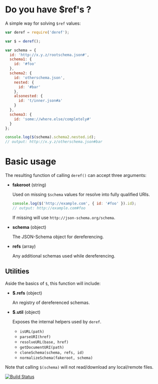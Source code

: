 Do you have $ref's ?
====================

A simple way for solving `$ref` values:

```javascript
var deref = require('deref');

var $ = deref();

var schema = {
  id: 'http://x.y.z/rootschema.json#',
  schema1: {
    id: '#foo'
  },
  schema2: {
    id: 'otherschema.json',
    nested: {
      id: '#bar'
    },
    alsonested: {
      id: 't/inner.json#a'
    }
  },
  schema3: {
    id: 'some://where.else/completely#'
  }
};

console.log($(schema).schema2.nested.id);
// output: http://x.y.z/otherschema.json#bar
```

Basic usage
===========

The resulting function of calling `deref()` can accept three arguments:

- **fakeroot** (string)

  Used on missing `$schema` values for resolve into fully qualified URIs.

  ```javascript
  console.log($('http://example.com', { id: '#foo' }).id);
  // output: http://example.com#foo
  ```

  If missing will use `http://json-schema.org/schema`.

- **schema** (object)

  The JSON-Schema object for dereferencing.

- **refs** (array)

  Any additional schemas used while dereferencing.

Utilities
---------

Aside the basics of `$`, this function will include:

- **$.refs** (object)

  An registry of dereferenced schemas.

- **$.util** (object)

  Exposes the internal helpers used by `deref`.

  - `isURL(path)`
  - `parseURI(href)`
  - `resolveURL(base, href)`
  - `getDocumentURI(path)`
  - `cloneSchema(schema, refs, id)`
  - `normalizeSchema(fakeroot, schema)`

Note that calling `$(schema)` will not read/download any local/remote files.

[![Build Status](https://travis-ci.org/pateketrueke/deref.png?branch=master)](https://travis-ci.org/pateketrueke/deref)
